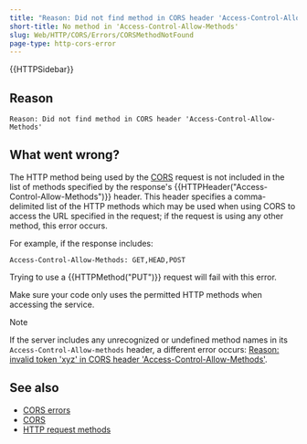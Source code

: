 ```yaml
---
title: "Reason: Did not find method in CORS header 'Access-Control-Allow-Methods'"
short-title: No method in 'Access-Control-Allow-Methods'
slug: Web/HTTP/CORS/Errors/CORSMethodNotFound
page-type: http-cors-error
---
```


{{HTTPSidebar}}

## Reason

```plain
Reason: Did not find method in CORS header 'Access-Control-Allow-Methods'
```

## What went wrong?

The HTTP method being used by the [CORS](/en-US/docs/Web/HTTP/CORS) request is not included in the list of methods specified by the response's {{HTTPHeader("Access-Control-Allow-Methods")}} header.
This header specifies a comma-delimited list of the HTTP methods which may be used when using CORS to access the URL specified in the request; if the request is using any other method, this error occurs.

For example, if the response includes:

```http
Access-Control-Allow-Methods: GET,HEAD,POST
```

Trying to use a {{HTTPMethod("PUT")}} request will fail with this error.

Make sure your code only uses the permitted HTTP methods when accessing the service.

> [!NOTE]
> If the server includes any unrecognized or undefined method names in its `Access-Control-Allow-methods` header, a different error occurs: [Reason: invalid token 'xyz' in CORS header 'Access-Control-Allow-Methods'](/en-US/docs/Web/HTTP/CORS/Errors/CORSInvalidAllowMethod).

## See also

- [CORS errors](/en-US/docs/Web/HTTP/CORS/Errors)
- [CORS](/en-US/docs/Web/HTTP/CORS)
- [HTTP request methods](/en-US/docs/Web/HTTP/Methods)
